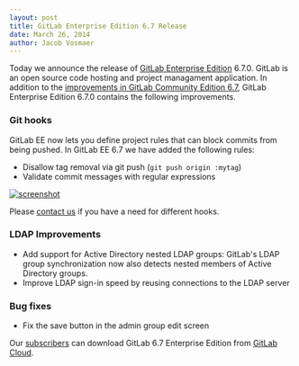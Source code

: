 ```yaml
---
layout: post
title: GitLab Enterprise Edition 6.7 Release
date: March 26, 2014
author: Jacob Vosmaer
---
```

Today we announce the release of [GitLab Enterprise Edition](/gitlab-ee/) 6.7.0. 
GitLab is an open source code hosting and project managament application.
In addition to the [improvements in GitLab Community Edition 6.7](/2014/03/21/gitlab-6-dot-7-released/), GitLab Enterprise Edition 6.7.0 contains the following improvements.

### Git hooks
GitLab EE now lets you define project rules that can block commits from being pushed.
In GitLab EE 6.7 we have added the following rules:

- Disallow tag removal via git push (`git push origin :mytag`)
- Validate commit messages with regular expressions

[![screenshot](/images/6_7_ee/git_hooks.png)](/images/6_7_ee/git_hooks.png)

Please [contact us](https://www.gitlab.com/contact/) if you have a need for different hooks.

### LDAP Improvements

- Add support for Active Directory nested LDAP groups:
  GitLab's LDAP group synchronization now also detects nested members of Active Directory groups.
- Improve LDAP sign-in speed by reusing connections to the LDAP server

### Bug fixes

- Fix the save button in the admin group edit screen

Our [subscribers](https://www.gitlab.com/subscription/) can download GitLab 6.7 Enterprise Edition from [GitLab Cloud](https://gitlab.com).
